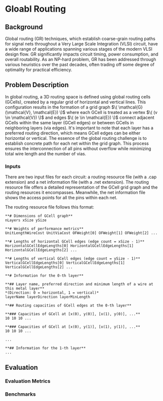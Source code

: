 # Gloabl Routing

## Background

Global routing (GR) techniques, which establish coarse-grain routing paths for signal nets throughout a Very Large Scale Integration (VLSI) circuit, have a wide range of applications spanning various stages of the modern VLSI design flow. GR significantly impacts circuit timing, power consumption, and overall routability. As an NP-hard problem, GR has been addressed through various heuristics over the past decades, often trading off some degree of optimality for practical efficiency.

## Problem Description

In global routing, a 3D routing space is defined using global routing cells (GCells), created by a regular grid of horizontal and vertical lines. This configuration results in the formation of a grid graph  $\( \mathcal{G}(\mathcal{V}, \mathcal{E}) \)$ where each GCell is treated as a vertex $\( (v \in \mathcal{V}) \)$ and edges $\( (e \in \mathcal{E}) \)$ connect adjacent GCells within the same layer (GCell edges) or between GCells in neighboring layers (via edges). It's important to note that each layer has a preferred routing direction, which means GCell edges can be either horizontal or vertical. The essence of the global routing challenge is to establish concrete path for each net within the grid graph. This process ensures the interconnection of all pins without overflow while minimizing total wire length and the number of vias.

### Inputs
There are two input files for each circuit: a routing resource file (with a .cap extension) and a net information file (with a .net extension). The routing resource file offers a detailed representation of the GCell grid graph and the routing resources it encompasses. Meanwhile, the net information file shows the access points for all the pins within each net.

The routing resource file follows this format:

    **# Dimensions of GCell graph**  
    nLayers xSize ySize  
    
    **# Weights of performance metrics**  
    UnitLengthWireCost UnitViaCost OFWeight[0] OFWeight[1] OFWeight[2] ...  
    
    **# Lengths of horizontal GCell edges (edge count = xSize - 1)**  
    HorizontalGCellEdgeLengths[0] HorizontalGCellEdgeLengths[1] HorizontalGCellEdgeLengths[2] ...  
    
    **# Lengths of vertical GCell edges (edge count = ySize - 1)**  
    VerticalGCellEdgeLengths[0] VerticalGCellEdgeLengths[1] VerticalGCellEdgeLengths[2] ...  
    
    **# Information for the 0-th layer**  
    
    **## Layer name, preferred direction and minimum length of a wire at this metal layer**  
    *(Direction: 0 = horizontal, 1 = vertical)*  
    layerName layerDirection layerMinLength  
    
    **## Routing capacities of GCell edges at the 0-th layer**  
    
    **### Capacities of GCell at [x(0), y(0)], [x(1), y(0)], ...**  
    10 10 10 ...  
    
    **### Capacities of GCell at [x(0), y(1)], [x(1), y(1)], ...**  
    10 10 10 ...  
    
    ...  
    
    **## Information for the 1-th layer**  
    ...


## Evaluation
### Evaluation Metrics

### Benchmarks
